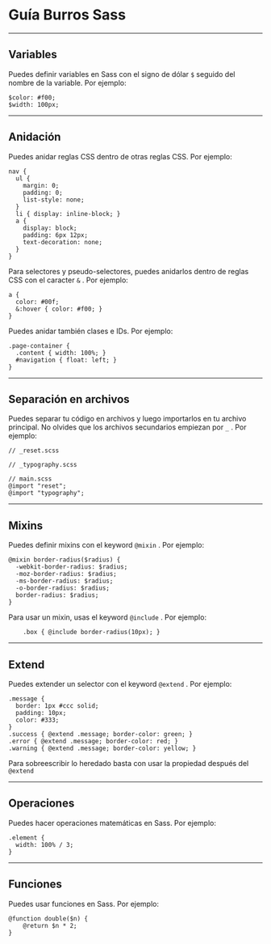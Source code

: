 # Guía Burros Sass

___

## Variables

Puedes definir variables en Sass con el signo de dólar `$` seguido del nombre de la variable. Por ejemplo:

    $color: #f00;
    $width: 100px;

___

## Anidación

Puedes anidar reglas CSS dentro de otras reglas CSS. Por ejemplo:

    nav {
      ul {
        margin: 0;
        padding: 0;
        list-style: none;
      }
      li { display: inline-block; }
      a {
        display: block;
        padding: 6px 12px;
        text-decoration: none;
      }
    }

Para selectores y pseudo-selectores, puedes anidarlos dentro de reglas CSS con el caracter `&` . Por ejemplo:

    a {
      color: #00f;
      &:hover { color: #f00; }
    }

Puedes anidar también clases e IDs. Por ejemplo:

    .page-container {
      .content { width: 100%; }
      #navigation { float: left; }
    }

___

## Separación en archivos

Puedes separar tu código en archivos y luego importarlos en tu archivo principal. No olvides que los archivos secundarios empiezan por `_` . Por ejemplo:

    // _reset.scss

    // _typography.scss

    // main.scss
    @import "reset";
    @import "typography";
___

## Mixins

Puedes definir mixins con el keyword `@mixin` . Por ejemplo:

    @mixin border-radius($radius) {
      -webkit-border-radius: $radius;
      -moz-border-radius: $radius;
      -ms-border-radius: $radius;
      -o-border-radius: $radius;
      border-radius: $radius;
    }

Para usar un mixin, usas el keyword `@include` . Por ejemplo:

        .box { @include border-radius(10px); }
___

## Extend

Puedes extender un selector con el keyword `@extend` . Por ejemplo:

    .message {
      border: 1px #ccc solid;
      padding: 10px;
      color: #333;
    }
    .success { @extend .message; border-color: green; }
    .error { @extend .message; border-color: red; }
    .warning { @extend .message; border-color: yellow; }

Para sobreescribir lo heredado basta con usar la propiedad después del `@extend`
___

## Operaciones

Puedes hacer operaciones matemáticas en Sass. Por ejemplo:

    .element {
      width: 100% / 3;
    }
___

## Funciones

Puedes usar funciones en Sass. Por ejemplo:

    @function double($n) {
        @return $n * 2;
    }
